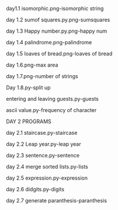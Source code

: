 day1.1 isomorphic.png-isomorphic string

day 1.2 sumof squares.py.png-sumsquares

day 1.3 Happy number.py.png-happy num

day 1.4 palindrome.png-palindrome

day 1.5 loaves of bread.png-loaves of bread

day 1.6.png-max area

day 1.7.png-number of strings

Day 1.8.py-split up

entering and leaving guests.py-guests

ascii value.py-frequency of character

DAY 2 PROGRAMS

day 2.1 staircase.py-staircase

day 2.2 Leap year.py-leap year

day 2.3 sentence.py-sentence

day 2.4 merge sorted lists.py-lists

day 2.5 expression.py-expression

day 2.6 didgits.py-digits

day 2.7 generate paranthesis-paranthesis
